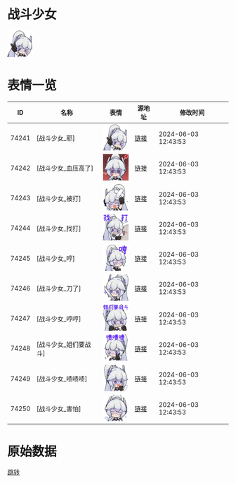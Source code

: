 # 战斗少女

<img src="./cover.png" height="60" alt="cover" />

# 表情一览

|ID|名称|表情|源地址|修改时间|
|----|----|----|----|----|
|74241|[战斗少女_耶]|<img src="./pic/074241_%5B战斗少女_耶%5D.png" height="60" alt="耶"/>|[链接](https://i0.hdslb.com/bfs/emote/ebb94e1a31de94fa1a021c207f607b75ae26e2d8.png)|2024-06-03 12:43:53|
|74242|[战斗少女_血压高了]|<img src="./pic/074242_%5B战斗少女_血压高了%5D.png" height="60" alt="血压高了"/>|[链接](https://i0.hdslb.com/bfs/emote/532e2e262c540a163dd91d1759bc7bbcd7900100.png)|2024-06-03 12:43:53|
|74243|[战斗少女_被打]|<img src="./pic/074243_%5B战斗少女_被打%5D.png" height="60" alt="被打"/>|[链接](https://i0.hdslb.com/bfs/emote/6495f511923ee479f27251f211fc6f5b9f9ab64e.png)|2024-06-03 12:43:53|
|74244|[战斗少女_找打]|<img src="./pic/074244_%5B战斗少女_找打%5D.png" height="60" alt="找打"/>|[链接](https://i0.hdslb.com/bfs/emote/f750114f18e35417b7a0485286fe22286d0494cc.png)|2024-06-03 12:43:53|
|74245|[战斗少女_哼]|<img src="./pic/074245_%5B战斗少女_哼%5D.png" height="60" alt="哼"/>|[链接](https://i0.hdslb.com/bfs/emote/ba22c5795e0aeb2a61abce6647638c37549c0bb3.png)|2024-06-03 12:43:53|
|74246|[战斗少女_刀了]|<img src="./pic/074246_%5B战斗少女_刀了%5D.png" height="60" alt="刀了"/>|[链接](https://i0.hdslb.com/bfs/emote/c2feccfca18b419b7b7dbd5726c560c4891b0ac7.png)|2024-06-03 12:43:53|
|74247|[战斗少女_哼哼]|<img src="./pic/074247_%5B战斗少女_哼哼%5D.png" height="60" alt="哼哼"/>|[链接](https://i0.hdslb.com/bfs/emote/364472acf4b1d7e5c8abb0838a7501b093557875.png)|2024-06-03 12:43:53|
|74248|[战斗少女_姐们要战斗]|<img src="./pic/074248_%5B战斗少女_姐们要战斗%5D.png" height="60" alt="姐们要战斗"/>|[链接](https://i0.hdslb.com/bfs/emote/e0df7d76526305ede20e3c515e363d00f558e19b.png)|2024-06-03 12:43:53|
|74249|[战斗少女_啧啧啧]|<img src="./pic/074249_%5B战斗少女_啧啧啧%5D.png" height="60" alt="啧啧啧"/>|[链接](https://i0.hdslb.com/bfs/emote/f3b3a58d2b5fd8f5b835bc1e509d960237e82cfc.png)|2024-06-03 12:43:53|
|74250|[战斗少女_害怕]|<img src="./pic/074250_%5B战斗少女_害怕%5D.png" height="60" alt="害怕"/>|[链接](https://i0.hdslb.com/bfs/emote/df5f19c294210e1b44c88087d23aa25989171a8a.png)|2024-06-03 12:43:53|

# 原始数据

[跳转](./raw.json)

